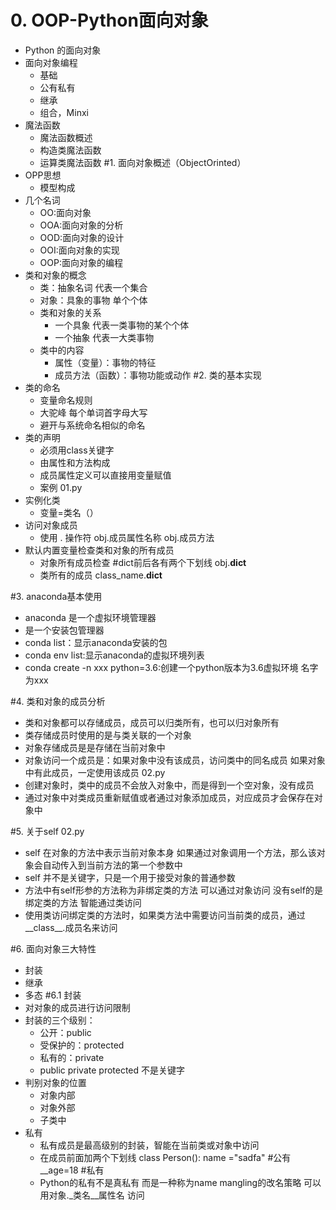 # 0. OOP-Python面向对象
- Python 的面向对象
- 面向对象编程
    - 基础
    - 公有私有
    - 继承
    - 组合，Minxi
- 魔法函数
    - 魔法函数概述
    - 构造类魔法函数
    - 运算类魔法函数
#1. 面向对象概述（ObjectOrinted）
- OPP思想
    - 模型构成
- 几个名词
    - OO:面向对象
    - OOA:面向对象的分析
    - OOD:面向对象的设计
    - OOI:面向对象的实现
    - OOP:面向对象的编程
- 类和对象的概念
    - 类：抽象名词 代表一个集合
    - 对象：具象的事物 单个个体
    - 类和对象的关系
        - 一个具象 代表一类事物的某个个体
        - 一个抽象 代表一大类事物
    - 类中的内容
        - 属性（变量）：事物的特征
        - 成员方法（函数）：事物功能或动作
#2. 类的基本实现
- 类的命名
    - 变量命名规则
    - 大驼峰 每个单词首字母大写
    - 避开与系统命名相似的命名
- 类的声明
    - 必须用class关键字
    - 由属性和方法构成
    - 成员属性定义可以直接用变量赋值
    - 案例 01.py
- 实例化类
    - 变量=类名（）
- 访问对象成员
    - 使用 . 操作符
        obj.成员属性名称
        obj.成员方法
- 默认内置变量检查类和对象的所有成员
    - 对象所有成员检查
        #dict前后各有两个下划线
        obj.__dict__
    - 类所有的成员
        class_name.__dict__

#3. anaconda基本使用
- anaconda 是一个虚拟环境管理器
- 是一个安装包管理器
- conda list：显示anaconda安装的包
- conda env list:显示anaconda的虚拟环境列表
- conda create -n xxx python=3.6:创建一个python版本为3.6虚拟环境 名字为xxx

#4. 类和对象的成员分析
- 类和对象都可以存储成员，成员可以归类所有，也可以归对象所有
- 类存储成员时使用的是与类关联的一个对象
- 对象存储成员是是存储在当前对象中
- 对象访问一个成员是：如果对象中没有该成员，访问类中的同名成员
        如果对象中有此成员，一定使用该成员 02.py
- 创建对象时，类中的成员不会放入对象中，而是得到一个空对象，没有成员
- 通过对象中对类成员重新赋值或者通过对象添加成员，对应成员才会保存在对象中

#5. 关于self 02.py
- self 在对象的方法中表示当前对象本身 如果通过对象调用一个方法，那么该对象会自动传入到当前方法的第一个参数中
- self 并不是关键字，只是一个用于接受对象的普通参数
- 方法中有self形参的方法称为非绑定类的方法 可以通过对象访问 没有self的是绑定类的方法 智能通过类访问
- 使用类访问绑定类的方法时，如果类方法中需要访问当前类的成员，通过__class__.成员名来访问

#6. 面向对象三大特性
- 封装
- 继承
- 多态
#6.1 封装
- 对对象的成员进行访问限制
- 封装的三个级别：
    - 公开：public
    - 受保护的：protected
    - 私有的：private
    - public private protected 不是关键字
- 判别对象的位置
    - 对象内部
    - 对象外部
    - 子类中
- 私有 
    - 私有成员是最高级别的封装，智能在当前类或对象中访问
    - 在成员前面加两个下划线
        class Person():
            name ="sadfa" #公有
            __age=18 #私有
    - Python的私有不是真私有 而是一种称为name mangling的改名策略 
        可以用对象._类名__属性名 访问